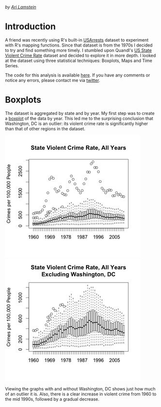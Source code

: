*by [Ari Lamstein](http://www.arilamstein.com)*

# Introduction 

A friend was recently using R's built-in [USArrests](https://stat.ethz.ch/R-manual/R-patched/library/datasets/html/USArrests.html) dataset to experiment with R's mapping functions. Since that dataset is from the 1970s I decided to try and find something more timely. I stumbled upon Quandl's [US State Violent Crime Rate](https://www.quandl.com/data/FBI_UCR/USCRIME_TYPE_VIOLENTCRIMERATE-U-S-Crimes-by-crime-Violent-Crime-Rate) dataset and decided to explore it in more depth. I looked at the dataset using three statistical techniques: Boxplots, Maps and Time Series.

The code for this analysis is available [here](https://github.com/arilamstein/state-crime-analysis). If you have any comments or notice any errors, please contact me via [twitter](https://twitter.com/AriLamstein).

# Boxplots

The dataset is aggregated by state and by year. My first step was to create a [boxplot](http://en.wikipedia.org/wiki/Box_plot) of the data by year. This led me to the surprising conclusion that Washington, DC is an outlier: its violent crime rate is significantly higher than that of other regions in the dataset.

![](boxplot-all.png)
![](boxplot-all-no-dc.png)

Viewing the graphs with and without Washington, DC shows just how much of an outlier it is. Also, there is a clear increase in violent crime from 1960 to the mid 1990s, followed by a gradual decrease.
